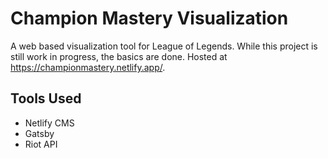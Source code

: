 # Champion Mastery Visualization
A web based visualization tool for League of Legends. While this project is still work in progress, the basics are done. Hosted at https://championmastery.netlify.app/.

## Tools Used
* Netlify CMS
* Gatsby
* Riot API
